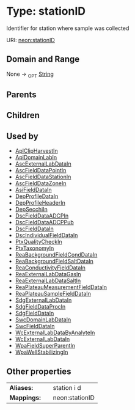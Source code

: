 
# Type: stationID


Identifier for station where sample was collected

URI: [neon:stationID](https://data.neonscience.org/stationID)


## Domain and Range

None ->  <sub>OPT</sub> [String](types/String.md)

## Parents


## Children


## Used by

 * [AplClipHarvestIn](AplClipHarvestIn.md)
 * [AplDomainLabIn](AplDomainLabIn.md)
 * [AscExternalLabDataIn](AscExternalLabDataIn.md)
 * [AscFieldDataPointIn](AscFieldDataPointIn.md)
 * [AscFieldDataStationIn](AscFieldDataStationIn.md)
 * [AscFieldDataZoneIn](AscFieldDataZoneIn.md)
 * [AsiFieldDataIn](AsiFieldDataIn.md)
 * [DepProfileDataIn](DepProfileDataIn.md)
 * [DepProfileHeaderIn](DepProfileHeaderIn.md)
 * [DepSecchiIn](DepSecchiIn.md)
 * [DscFieldDataADCPIn](DscFieldDataADCPIn.md)
 * [DscFieldDataADCPPub](DscFieldDataADCPPub.md)
 * [DscFieldDataIn](DscFieldDataIn.md)
 * [DscIndividualFieldDataIn](DscIndividualFieldDataIn.md)
 * [PtxQualityCheckIn](PtxQualityCheckIn.md)
 * [PtxTaxonomyIn](PtxTaxonomyIn.md)
 * [ReaBackgroundFieldCondDataIn](ReaBackgroundFieldCondDataIn.md)
 * [ReaBackgroundFieldSaltDataIn](ReaBackgroundFieldSaltDataIn.md)
 * [ReaConductivityFieldDataIn](ReaConductivityFieldDataIn.md)
 * [ReaExternalLabDataGasIn](ReaExternalLabDataGasIn.md)
 * [ReaExternalLabDataSaltIn](ReaExternalLabDataSaltIn.md)
 * [ReaPlateauMeasurementFieldDataIn](ReaPlateauMeasurementFieldDataIn.md)
 * [ReaPlateauSampleFieldDataIn](ReaPlateauSampleFieldDataIn.md)
 * [SdgExternalLabDataIn](SdgExternalLabDataIn.md)
 * [SdgFieldDataProcIn](SdgFieldDataProcIn.md)
 * [SdgFieldDataIn](SdgFieldDataIn.md)
 * [SwcDomainLabDataIn](SwcDomainLabDataIn.md)
 * [SwcFieldDataIn](SwcFieldDataIn.md)
 * [WcExternalLabDataByAnalyteIn](WcExternalLabDataByAnalyteIn.md)
 * [WcExternalLabDataIn](WcExternalLabDataIn.md)
 * [WpaFieldSuperParentIn](WpaFieldSuperParentIn.md)
 * [WpaWellStabilizingIn](WpaWellStabilizingIn.md)

## Other properties

|  |  |  |
| --- | --- | --- |
| **Aliases:** | | station i d |
| **Mappings:** | | neon:stationID |

